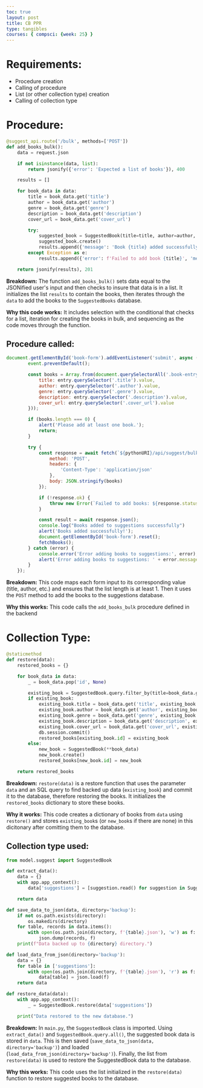 ```yaml
---  
toc: true  
layout: post  
title: CB PPR  
type: tangibles  
courses: { compsci: {week: 25} }  
--- 
```


# Requirements:
- Procedure creation
- Calling of procedure
- List (or other collection type) creation
- Calling of collection type

# Procedure:

```python
@suggest_api.route('/bulk', methods=['POST'])
def add_books_bulk():
    data = request.json

    if not isinstance(data, list):
        return jsonify({'error': 'Expected a list of books'}), 400

    results = []

    for book_data in data:
        title = book_data.get('title')
        author = book_data.get('author')
        genre = book_data.get('genre')
        description = book_data.get('description')
        cover_url = book_data.get('cover_url')

        try:
            suggested_book = SuggestedBook(title=title, author=author, genre=genre, description=description, cover_url=cover_url)
            suggested_book.create()
            results.append({'message': 'Book {title} added successfully to suggestions', 'title': title})
        except Exception as e:
            results.append({'error': f'Failed to add book {title}', 'message': str(e), 'title': title})

    return jsonify(results), 201
```

**Breakdown:** The function `add_books_bulk()` sets data equal to the JSONified user's input and then checks to insure that data is in a list. It initializes the list `results` to contain the books, then iterates through the `data` to add the books to the `SuggestedBooks` database.

**Why this code works:** It includes selection with the conditional that checks for a list, iteration for creating the books in bulk, and sequencing as the code moves through the function.


## Procedure called:

```javascript
document.getElementById('book-form').addEventListener('submit', async (event) => {
        event.preventDefault();

        const books = Array.from(document.querySelectorAll('.book-entry')).map(entry => ({
            title: entry.querySelector('.title').value,
            author: entry.querySelector('.author').value,
            genre: entry.querySelector('.genre').value,
            description: entry.querySelector('.description').value,
            cover_url: entry.querySelector('.cover_url').value
        }));

        if (books.length === 0) {
            alert('Please add at least one book.');
            return;
        }

        try {
            const response = await fetch(`${pythonURI}/api/suggest/bulk`, {
                method: 'POST',
                headers: {
                    'Content-Type': 'application/json'
                },
                body: JSON.stringify(books)
            });

            if (!response.ok) {
                throw new Error(`Failed to add books: ${response.statusText}`);
            }

            const result = await response.json();
            console.log("Books added to suggestions successfully")
            alert('Books added successfully!');
            document.getElementById('book-form').reset();
            fetchBooks();
        } catch (error) {
            console.error('Error adding books to suggestions:', error);
            alert('Error adding books to suggestions: ' + error.message);
        }
    });
```

**Breakdown:** This code maps each form input to its corresponding value (title, author, etc.) and ensures that the list length is at least 1. Then it uses the `POST` method to add the books to the suggestions database.

**Why this works:** This code calls the `add_books_bulk` procedure defined in the backend



# Collection Type:

```python
@staticmethod
def restore(data):
    restored_books = {}

    for book_data in data:
        _ = book_data.pop('id', None)

        existing_book = SuggestedBook.query.filter_by(title=book_data.get("title")).first()
        if existing_book:
            existing_book.title = book_data.get('title', existing_book.title)
            existing_book.author = book_data.get('author', existing_book.author)
            existing_book.genre = book_data.get('genre', existing_book.genre)
            existing_book.description = book_data.get('description', existing_book.description)
            existing_book.cover_url = book_data.get('cover_url', existing_book.cover_url)
            db.session.commit()
            restored_books[existing_book.id] = existing_book
        else:
            new_book = SuggestedBook(**book_data)
            new_book.create()
            restored_books[new_book.id] = new_book

    return restored_books
```
**Breakdown:** `restore(data)` is a restore function that uses the parameter `data` and an SQL query to find backed up data (`existing_book`) and commit it to the database, therefore restoring the books. It initializes the `restored_books` dictionary to store these books.

**Why it works:** This code creates a dictionary of books from `data` using `restore()` and stores `existing_book`s (or `new_book`s if there are none) in this dicitonary after comitting them to the database.


## Collection type used:

```python
from model.suggest import SuggestedBook

def extract_data():
    data = {}
    with app.app_context():
        data['suggestions'] = [suggestion.read() for suggestion in SuggestedBook.query.all()]

    return data

def save_data_to_json(data, directory='backup'):
    if not os.path.exists(directory):
        os.makedirs(directory)
    for table, records in data.items():
        with open(os.path.join(directory, f'{table}.json'), 'w') as f:
            json.dump(records, f)
    print(f"Data backed up to {directory} directory.")

def load_data_from_json(directory='backup'):
    data = {}
    for table in ['suggestions']:
        with open(os.path.join(directory, f'{table}.json'), 'r') as f:
            data[table] = json.load(f)
    return data

def restore_data(data):
    with app.app_context():
        _ = SuggestedBook.restore(data['suggestions'])

    print("Data restored to the new database.")
```

**Breakdown:** In `main.py`, the `SuggestedBook` class is imported. Using `extract_data()` and `SuggestedBook.query.all()`, the suggested book data is stored in `data`. This is then saved (`save_data_to_json(data, directory='backup')`) and loaded (`load_data_from_json(directory='backup')`). Finally, the list from `restore(data)` is used to restore the SuggestedBook data to the database.

**Why this works:** This code uses the list initialized in the `restore(data)` function to restore suggested books to the database.